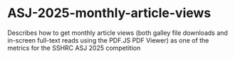 # ASJ-2025-monthly-article-views
Describes how to get monthly article views (both galley file downloads and in-screen full-text reads using the PDF.JS PDF Viewer) as one of the metrics for the SSHRC ASJ 2025 competition
